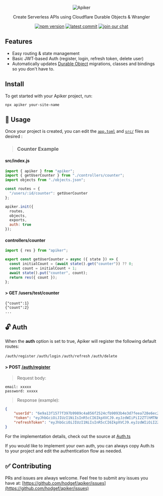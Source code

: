  <div>
 <p align="center">
  <img alt="Apiker" src="https://user-images.githubusercontent.com/25509135/142377781-436b79a1-31ec-4d26-8e21-b0b4f9bbba24.gif">
 </p>
 
 <div align="center">
  <p>Create Serverless APIs using Cloudflare Durable Objects & Wrangler</p>

 <a href="https://www.npmjs.com/package/apiker"><img src="https://badgen.net/npm/v/apiker?color=blue" alt="npm version"></a> <a href="https://github.com/hodgef/apiker"><img src="https://img.shields.io/github/last-commit/hodgef/apiker" alt="latest commit"></a> <a href="https://discord.com/invite/SJexsCG"><img src="https://img.shields.io/discord/498978399801573396.svg?label=&logo=discord&logoColor=ffffff&color=7389D8&labelColor=6A7EC2" alt="join our chat"></a>
</div>
 
</div>


## Features

- Easy routing & state management
- Basic JWT-based Auth (register, login, refresh token, delete user)
- Automatically updates [Durable Object](https://developers.cloudflare.com/workers/learning/using-durable-objects) migrations, classes and bindings so you don't have to.

## Install
To get started with your Apiker project, run:

```
npx apiker your-site-name
```

## 🚀 Usage

Once your project is created, you can edit the [`app.toml`](https://github.com/hodgef/apiker-demo/blob/master/app.toml) and [`src/`](https://github.com/hodgef/apiker-demo/tree/master/src) files as desired :

> ### Counter Example

#### src/index.js

```js
import { apiker } from "apiker";
import { getUserCounter } from "./controllers/counter";
import objects from "./objects.json";

const routes = {
  "/users/:id/counter": getUserCounter
};

apiker.init({
  routes,
  objects,
  exports,
  auth: true
});
```

#### controllers/counter

```js
import { res } from "apiker";

export const getUserCounter = async ({ state }) => {
  const initialCount = (await state().get("counter")) ?? 0;
  const count = initialCount + 1;
  await state().put("counter", count);
  return res({ count });
};
```

#### \> GET /users/test/counter

```
{"count":1}
{"count":2}
...
```

## 🔓 Auth

When the **auth** option is set to true, Apiker will register the following default routes:

`/auth/register`
`/auth/login`
`/auth/refresh`
`/auth/delete`

#### \> POST [/auth/register](https://github.com/hodgef/apiker/blob/86033015a3f320a35867db01e277189e6b109378/src/components/Auth/Auth.ts#L10)
> Request body:
```
email: xxxxx
password: xxxxx
```
> Response (example):
```json
{
    "userId": "6e9a13f1577f397b9989c4a856f2524cfb9093b4e3d7feea728e6ec24aa0663c",
    "token": "eyJhbGciOiJIUzI1NiIsInR5cCI6IkpXVCJ9.eyJzdWIiPiI2ZTlhMTNmMTU3N2YzOTdiOTk4OWM0YTg1NmYyNTc0Y2ZiOTA5M2I0ZTNkN2ZlZWE3MjhlNmVjMjRhYTA2NjNjIiwiY2xpZW50SWQiOiJYQ0VxT1FsSTllWjIwV1lwTmhwRjdGZ0pwQWhuamlHTTU2cHE0NW5iYnFJPSIsImV4cCI6MTYzNzIyNjY3MzU3OH0=.TRfp8bJeb9VBDobm8MAu4GirCCLwL+Cq+W+mIgSSizY=",
    "refreshToken": "eyJhbGciOiJIUzI1NiIsInR5cCI6IkpXVCJ9.eyJzdWIiOiI2ZTlhSTNmMTU3N2YzOTdiOTk4OWM0YTg1NmYyNTc0Y2ZiOTA5M2I0ZTNkN2ZlZWE3MjhlNmVjMjRhYTA2NjNjIiwiY2xpZW50SWQiOiJYQ0VxT1FsSTllWjIwV1lwTmhwRjdGZ0pwQWhuamlHTTU2cHE0NW5iYnFJPSJ9.Q535MhFUb4WhfsZPcxpAa18WzN4I1xKllT+2WHXyg7M="
}
```
For the implementation details, check out the source at [Auth.ts](https://github.com/hodgef/apiker/blob/master/src/components/Auth/Auth.ts)

If you would like to implement your own auth, you can always copy Auth.ts to your project and edit the authentication flow as needed.

## ✅ Contributing

PRs and issues are always welcome. Feel free to submit any issues you have at:
[https://github.com/hodgef/apiker/issues](https://github.com/hodgef/apiker/issues)
